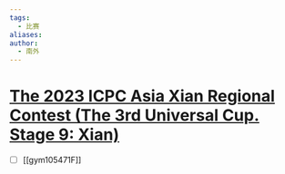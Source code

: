 ```yaml
---
tags:
  - 比赛
aliases:
author:
  - 南外
---
```

# [The 2023 ICPC Asia Xian Regional Contest (The 3rd Universal Cup. Stage 9: Xian)](https://codeforces.com/gym/105471)

- [ ] [[gym105471F]]
